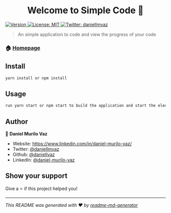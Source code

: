 <h1 align="center">Welcome to Simple Code 👋</h1>
<p>
  <a href="https://www.npmjs.com/package/Simple Code" target="_blank">
    <img alt="Version" src="https://img.shields.io/npm/v/Simple Code.svg">
  </a>
  <a href="#" target="_blank">
    <img alt="License: MIT" src="https://img.shields.io/badge/License-MIT-yellow.svg" />
  </a>
  <a href="https://twitter.com/daniellmvaz" target="_blank">
    <img alt="Twitter: daniellmvaz" src="https://img.shields.io/twitter/follow/daniellmvaz.svg?style=social" />
  </a>
</p>

> An simple application to code and view the progress of your code

### 🏠 [Homepage](https://github.com/daniellvaz/simple-code)

## Install

```sh
yarn install or npm install
```

## Usage

```sh
run yarn start or npm start to build the application and start the electron. Run yarn electro or npm electron to run electron separately.
```

## Author

👤 **Daniel Murilo Vaz**

* Website: https://www.linkedin.com/in/daniel-murilo-vaz/
* Twitter: [@daniellmvaz](https://twitter.com/daniellmvaz)
* Github: [@daniellvaz](https://github.com/daniellvaz)
* LinkedIn: [@daniel-murilo-vaz](https://linkedin.com/in/daniel-murilo-vaz)

## Show your support

Give a ⭐️ if this project helped you!

***
_This README was generated with ❤️ by [readme-md-generator](https://github.com/kefranabg/readme-md-generator)_